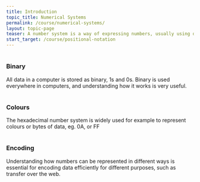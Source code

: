 ```yaml
---
title: Introduction
topic_title: Numerical Systems
permalink: /course/numerical-systems/
layout: topic-page
teaser: A number system is a way of expressing numbers, usually using digits, e.g. '10'. Binary is one such numerical system that is extremely important in computer science.
start_target: /course/positional-notation
---
```


<div class="col-sm-4">
    <h1 class="text-center"><i class="fa fa-floppy-o" aria-hidden="true"></i></h1>
    <h3 class="text-center">Binary</h3>
    <p>All data in a computer is stored as binary, 1s and 0s. Binary is used everywhere in computers, and understanding how it works is very useful.</p>
</div>

<div class="col-sm-4">
    <h1 class="text-center"><i class="fa fa-spinner" aria-hidden="true"></i></h1>
    <h3 class="text-center">Colours</h3>
    <p>The hexadecimal number system is widely used for example to represent colours or bytes of data, eg. 0A, or FF</p>
</div>

<div class="col-sm-4">
    <h1 class="text-center"><i class="fa fa-file-text-o" aria-hidden="true"></i></h1>
    <h3 class="text-center">Encoding</h3>
    <p>Understanding how numbers can be represented in different ways is essential for encoding data efficiently for different purposes, such as transfer over the web.</p>
</div>

